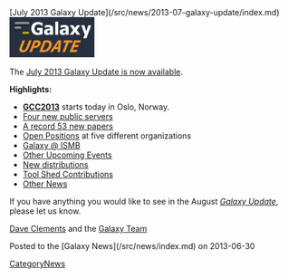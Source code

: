 <div class='newsItemHeader'>[July 2013 Galaxy Update](/src/news/2013-07-galaxy-update/index.md)</div>

<div class='right'><a href='/src/galaxy-updates/2013-06/index.md'><img src="/src/images/logos/GalaxyUpdate200.png" alt="July 2013 Galaxy Update" width=150 /></a></div>

The [July 2013 Galaxy Update is now available](/src/galaxy-updates/2013-07/index.md). 

**Highlights:**
* **[GCC2013](/src/events/gcc2013/index.md)** starts today in Oslo, Norway.
* [Four new public servers](/src/galaxy-updates/2013-07/index.md#new-public-servers)
* [A record 53 new papers](/src/galaxy-updates/2013-07/index.md#new-papers)
* [Open Positions](/src/galaxy-updates/2013-07/index.md#whos-hiring) at five different organizations
* [Galaxy @ ISMB](/src/galaxy-updates/2013-07/index.md#ismb--eccb--bosc--ms-sig-2013)
* [Other Upcoming Events](/src/galaxy-updates/2013-07/index.md#other-upcoming-events)
* [New distributions](/src/galaxy-updates/2013-07/index.md#galaxy-distributions)
* [Tool Shed Contributions](/src/galaxy-updates/2013-07/index.md#toolshed-contributions)
* [Other News](/src/galaxy-updates/2013-07/index.md#other-news)

If you have anything you would like to see in the August *[Galaxy Update](/src/galaxy-updates/index.md)*, please let us know.

[Dave Clements](/src/people/dave-clements/index.md) and the [Galaxy Team](/src/galaxy-team/index.md)

<div class='newsItemFooter'>Posted to the [Galaxy News](/src/news/index.md) on 2013-06-30 </div>

[CategoryNews](/src/category-news/index.md)

